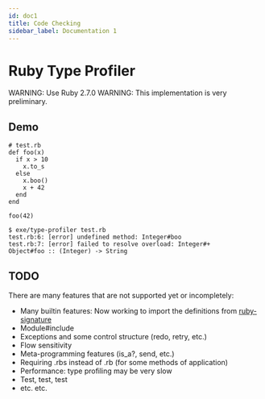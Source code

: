 ```yaml
---
id: doc1
title: Code Checking
sidebar_label: Documentation 1
---
```

# Ruby Type Profiler

WARNING: Use Ruby 2.7.0
WARNING: This implementation is very preliminary.

## Demo

```
# test.rb
def foo(x)
  if x > 10
    x.to_s
  else
    x.boo()
    x + 42
  end
end

foo(42)
```

```
$ exe/type-profiler test.rb
test.rb:6: [error] undefined method: Integer#boo
test.rb:7: [error] failed to resolve overload: Integer#+
Object#foo :: (Integer) -> String
```

## TODO

There are many features that are not supported yet or incompletely:

* Many builtin features: Now working to import the definitions from [ruby-signature](https://github.com/ruby/ruby-signature)
* Module#include
* Exceptions and some control structure (redo, retry, etc.)
* Flow sensitivity
* Meta-programming features (is_a?, send, etc.)
* Requiring .rbs instead of .rb (for some methods of application)
* Performance: type profiling may be very slow
* Test, test, test
* etc. etc.